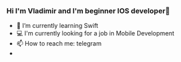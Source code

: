 ### Hi I'm Vladimir and I'm beginner IOS developer👋

- 🌱 I’m currently learning Swift 
- 💻 I'm currently looking for a job in Mobile Development
- 📫 How to reach me: telegram 
- 
<!--
**HolyBuddha/HolyBuddha** is a ✨ _special_ ✨ repository because its `README.md` (this file) appears on your GitHub profile.

Here are some ideas to get you started:

- 🔭 I’m currently working on ...
- 🌱 I’m currently learning ...
- 👯 I’m looking to collaborate on ...
- 🤔 I’m looking for help with ...
- 💬 Ask me about ...
- 📫 How to reach me: ...
- 😄 Pronouns: ...
- ⚡ Fun fact: ...
-->
